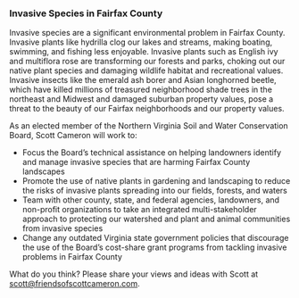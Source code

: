 ### Invasive Species in Fairfax County

Invasive species are a significant environmental problem in Fairfax County.  Invasive plants like hydrilla clog our lakes and streams, making boating, swimming, and fishing less enjoyable.  Invasive plants such as English ivy and multiflora rose are transforming our forests and parks, choking out our native plant species and damaging wildlife habitat and recreational values. Invasive insects like the emerald ash borer and Asian longhorned beetle, which have killed millions of treasured neighborhood shade trees in the northeast and Midwest and damaged suburban property values, pose a threat to the beauty of our Fairfax neighborhoods and our property values.

As an elected member of the Northern Virginia Soil and Water Conservation Board, Scott Cameron will work to:

* Focus the Board’s technical assistance on helping landowners identify and manage invasive species that are harming Fairfax County landscapes
* Promote the use of native plants in gardening and landscaping to reduce the risks of invasive plants spreading into our fields, forests, and waters
* Team with other county, state, and federal agencies, landowners, and non-profit organizations to take an integrated multi-stakeholder approach to protecting our watershed and plant and animal communities from invasive species
* Change any outdated Virginia state government policies that discourage the use of the Board’s cost-share grant programs from tackling invasive problems in Fairfax County

What do you think?  Please share your views and ideas with Scott at <scott@friendsofscottcameron.com>.
